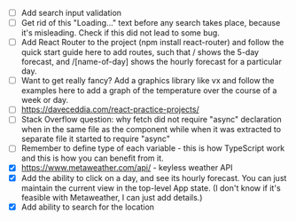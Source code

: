 -[ ] Add search input validation
-[ ] Get rid of this "Loading..."  text before any search takes place, because it's misleading. Check if this did not lead to some bug.
-[ ] Add React Router to the project (npm install react-router) and follow the quick start guide here to add routes, such that / shows the 5-day forecast, and /[name-of-day] shows the hourly forecast for a particular day.
-[ ] Want to get really fancy? Add a graphics library like vx and follow the examples here to add a graph of the temperature over the course of a week or day.
-[ ] https://daveceddia.com/react-practice-projects/
-[ ] Stack Overflow question: why fetch did not require "async" declaration when in the same file as the component while when it was extracted to separate file it started to require "async"
-[ ] Remember to define type of each variable - this is how TypeScript work and this is how you can benefit from it.
-[x] https://www.metaweather.com/api/ - keyless weather API
-[x] Add the ability to click on a day, and see its hourly forecast. You can just maintain the current view in the top-level App state. (I don't know if it's feasible with Metaweather, I can just add details.)
-[x] Add ability to search for the location